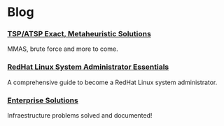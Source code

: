 # Blog

### [TSP/ATSP Exact, Metaheuristic Solutions](tsp-atsp/document.md)

<p id="inactive">MMAS, brute force and more to come.</p>

### [RedHat Linux System Administrator Essentials](red_hat-linux-sysadmin-essentials/index.md)

<p id="inactive">A comprehensive guide to become a RedHat Linux system administrator.</p>

### [Enterprise Solutions](enterprise-solutions/index.md)

<p id="inactive">Infraestructure problems solved and documented!</p>

